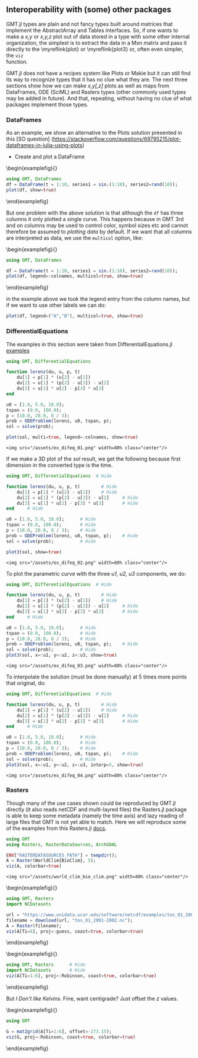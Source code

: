 ## Interoperability with (some) other packages

GMT.jl types are plain and not fancy types built around matrices that implement the AbstractArray
and Tables interfaces. So, if one wants to make a *x,y* or *x,y,z* plot out of data stored in a type
with some  other internal organization, the simplest is to extract the data in a Mxn matrix and
pass it directly to the \myreflink{plot} or \myreflink{plot3} or, often even simpler, the `viz`  
function.

GMT.jl does not have a recipes system like Plots or Makie but it can still find its way to recognize
types that it has no clue what they are. The next three sections show how we can make *x,y[,z]* plots
as well as maps from DataFrames, ODE (SciML) and Rasters types (other commonly used types may be added
in future). And that, repeating, without having no clue of what packages implement those types.


### DataFrames

As an example, we show an alternative to the Plots solution presented in this [SO question]
(https://stackoverflow.com/questions/69795215/plot-dataframes-in-julia-using-plots)

- Create and plot a DataFrame

\begin{examplefig}{}
```julia
using GMT, DataFrames
df = DataFrame(t = 1:10, series1 = sin.(1:10), series2=rand(10));
plot(df, show=true)
```
\end{examplefig}

But one problem with the above solution is that although the `df` has three columns it only plotted a single curve.
This happens because in GMT 3rd and on columns may be used to control color, symbol sizes etc and cannot therefore
be assumed to *plotting data* by default. If we want that all columns are interpreted as data, we use the `multicol`
option, like:

\begin{examplefig}{}
```julia
using GMT, DataFrames

df = DataFrame(t = 1:10, series1 = sin.(1:10), series2=rand(10));
plot(df, legend=:colnames, multicol=true, show=true)
```
\end{examplefig}

in the example above we took the legend entry from the column names, but if we want to use other labels we can do:

```julia
plot(df, legend=("A","B"), multicol=true, show=true)
```

### DifferentialEquations

The examples in this section were taken from DifferentialEquations.jl [examples](https://docs.sciml.ai/DiffEqDocs/stable/basics/plot/#Example)

```julia
using GMT, DifferentialEquations

function lorenz(du, u, p, t)
	du[1] = p[1] * (u[2] - u[1])
	du[2] = u[1] * (p[2] - u[3]) - u[2]
	du[3] = u[1] * u[2] - p[3] * u[3]
end

u0 = [1.0, 5.0, 10.0];
tspan = (0.0, 100.0);
p = (10.0, 28.0, 8 / 3);
prob = ODEProblem(lorenz, u0, tspan, p);
sol = solve(prob);

plot(sol, multi=true, legend=:colnames, show=true)
```

~~~
<img src="/assets/ex_difeq_01.png" width=80% class="center"/>
~~~

If we make a 3D plot of the _sol_ result, we get the following because first dimension
in the converted type is the time.

```julia
using GMT, DifferentialEquations  # Hide

function lorenz(du, u, p, t)		# Hide
	du[1] = p[1] * (u[2] - u[1])	# Hide
	du[2] = u[1] * (p[2] - u[3]) - u[2]		# Hide
	du[3] = u[1] * u[2] - p[3] * u[3]		# Hide
end		# Hide

u0 = [1.0, 5.0, 10.0];		# Hide
tspan = (0.0, 100.0);		# Hide
p = (10.0, 28.0, 8 / 3);	# Hide
prob = ODEProblem(lorenz, u0, tspan, p);	# Hide
sol = solve(prob);			# Hide

plot3(sol, show=true)
```

~~~
<img src="/assets/ex_difeq_02.png" width=80% class="center"/>
~~~

To plot the parametric curve with the three _u1, u2, u3_ components, we do:

```julia
using GMT, DifferentialEquations  # Hide

function lorenz(du, u, p, t)		# Hide
	du[1] = p[1] * (u[2] - u[1])	# Hide
	du[2] = u[1] * (p[2] - u[3]) - u[2]		# Hide
	du[3] = u[1] * u[2] - p[3] * u[3]		# Hide
end		# Hide

u0 = [1.0, 5.0, 10.0];		# Hide
tspan = (0.0, 100.0);		# Hide
p = (10.0, 28.0, 8 / 3);	# Hide
prob = ODEProblem(lorenz, u0, tspan, p);	# Hide
sol = solve(prob);			# Hide
plot3(sol, x=:u1, y=:u2, z=:u3, show=true)
```

~~~
<img src="/assets/ex_difeq_03.png" width=80% class="center"/>
~~~

To interpolate the solution (must be done manually) at 5 times more points that original, do:

```julia
using GMT, DifferentialEquations  # Hide

function lorenz(du, u, p, t)		# Hide
	du[1] = p[1] * (u[2] - u[1])	# Hide
	du[2] = u[1] * (p[2] - u[3]) - u[2]		# Hide
	du[3] = u[1] * u[2] - p[3] * u[3]		# Hide
end		# Hide

u0 = [1.0, 5.0, 10.0];		# Hide
tspan = (0.0, 100.0);		# Hide
p = (10.0, 28.0, 8 / 3);	# Hide
prob = ODEProblem(lorenz, u0, tspan, p);	# Hide
sol = solve(prob);			# Hide
plot3(sol, x=:u1, y=:u2, z=:u3, interp=5, show=true)
```

~~~
<img src="/assets/ex_difeq_04.png" width=80% class="center"/>
~~~

### Rasters

Though many of the use cases shown could be reproduced by GMT.jl directly (it also reads netCDF and multi-layred files)
the Rasters.jl package is able to keep some metadata (namely the time axis) and lazy reading of large files that GMT
is not yet able to match.
Here we will reproduce some of the examples from this Rasters.jl [docs](https://rafaqz.github.io/Rasters.jl/dev/#Examples-and-Plotting).

```julia
using GMT
using Rasters, RasterDataSources, ArchGDAL

ENV["RASTERDATASOURCES_PATH"] = tempdir();
A = Raster(WorldClim{BioClim}, 5);
viz(A, colorbar=true)
```

~~~
<img src="/assets/world_clim_bio_clim.png" width=80% class="center"/>
~~~

\begin{examplefig}{}
```julia
using GMT, Rasters
import NCDatasets

url = "https://www.unidata.ucar.edu/software/netcdf/examples/tos_O1_2001-2002.nc";
filename = download(url, "tos_O1_2001-2002.nc");
A = Raster(filename);
viz(A[Ti=6], proj=:guess, coast=true, colorbar=true)
```
\end{examplefig}

\begin{examplefig}{}
```julia
using GMT, Rasters		# Hide
import NCDatasets		# Hide
viz(A[Ti=1:6], proj=:Robinson, coast=true, colorbar=true)
```
\end{examplefig}

But _I Don't like Kelvins_. Fine, want centigrade? Just offset the _z_ values.

\begin{examplefig}{}
```julia
using GMT

G = mat2grid(A[Ti=1:6], offset=-273.15);
viz(G, proj=:Robinson, coast=true, colorbar=true)
```
\end{examplefig}
